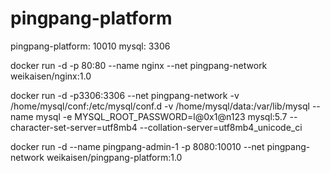 # pingpang-platform

pingpang-platform: 10010
mysql: 3306

docker run -d -p 80:80 --name nginx --net pingpang-network weikaisen/nginx:1.0

docker run -d -p3306:3306 --net pingpang-network -v /home/mysql/conf:/etc/mysql/conf.d -v /home/mysql/data:/var/lib/mysql --name mysql -e MYSQL_ROOT_PASSWORD=l@0x1@n123 mysql:5.7 --character-set-server=utf8mb4 --collation-server=utf8mb4_unicode_ci

docker run -d --name pingpang-admin-1 -p 8080:10010 --net pingpang-network weikaisen/pingpang-platform:1.0